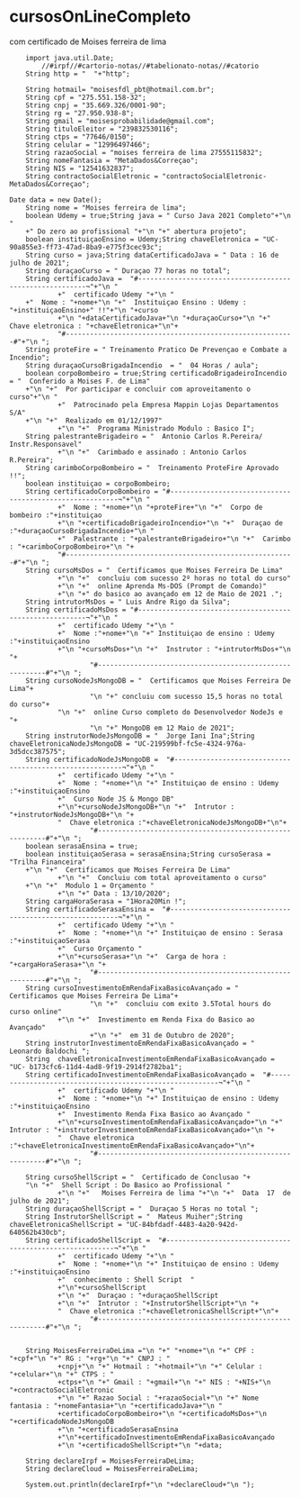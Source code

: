# cursosOnLineCompleto
com certificado de Moises ferreira de lima 


		import java.util.Date;
    		//#irpf//#cartorio-notas//#tabelionato-notas//#catorio
		String http = "  "+"http";
	
		String hotmail= "moisesfdl_pbt@hotmail.com.br";
		String cpf = "275.551.158-32";
		String cnpj = "35.669.326/0001-90";
		String rg = "27.950.938-8";
		String gmail = "moisesprobabilidade@gmail.com";
		String tituloEleitor = "239832530116";
		String ctps = "77646/0150";
		String celular = "12996497466";
		String razaoSocial = "moises ferreira de lima 27555115832";
		String nomeFantasia = "MetaDados&Correçao";
		String NIS = "12541632837";
		String contractoSocialEletronic = "contractoSocialEletronic-MetaDados&Correçao";
		
	Date data = new Date();
		String nome = "Moises ferreira de lima";
		boolean Udemy = true;String java = " Curso Java 2021 Completo"+"\n "
		+" Do zero ao profissional "+"\n "+" abertura projeto";
		boolean instituiçaoEnsino = Udemy;String chaveEletronica = "UC-90a855e3-ff73-47ad-8ba9-e775f3cec93c";
		String curso = java;String dataCertificadoJava = " Data : 16 de julho de 2021";
		String duraçaoCurso = " Duraçao 77 horas no total";
		String certificadoJava =  "#---------------------------------------------------------¬"+"\n "
				+"  certificado Udemy "+"\n "
		+"  Nome : "+nome+"\n "+"  Instituiçao Ensino : Udemy : "+instituiçaoEnsino+" !!"+"\n "+curso
				+"\n "+dataCertificadoJava+"\n "+duraçaoCurso+"\n "+" Chave eletronica : "+chaveEletronica+"\n"+
				"#---------------------------------------------------------#"+"\n ";
		String proteFire = " Treinamento Pratico De Prevençao e Combate a Incendio";
		String duraçaoCursoBrigadaIncendio  = "  04 Horas / aula";
		boolean corpoBombeiro = true;String certificadoBrigadeiroIncendio = "  Conferido a Moises F. de Lima"
		+"\n "+"  Por participar e concluir com aproveitamento o curso"+"\n "
				+"  Patrocinado pela Empresa Mappin Lojas Departamentos S/A"
		+"\n "+"  Realizado em 01/12/1997"
				+"\n "+"  Programa Ministrado Modulo : Basico I";
		String palestranteBrigadeiro = "  Antonio Carlos R.Pereira/ Instr.Responsavel"
				+"\n "+"  Carimbado e assinado : Antonio Carlos R.Pereira";
		String carimboCorpoBombeiro = "  Treinamento ProteFire Aprovado !!"; 
		boolean instituiçao = corpoBombeiro; 
		String certificadoCorpoBombeiro = "#---------------------------------------------------------¬"+"\n "
				+"  Nome : "+nome+"\n "+proteFire+"\n "+"  Corpo de bombeiro :"+instituiçao
				+"\n "+certificadoBrigadeiroIncendio+"\n "+"  Duraçao de :"+duraçaoCursoBrigadaIncendio+"\n "
				+"  Palestrante : "+palestranteBrigadeiro+"\n "+"  Carimbo : "+carimboCorpoBombeiro+"\n "+
				"#---------------------------------------------------------#"+"\n ";			
		String cursoMsDos = "  Certificamos que Moises Ferreira De Lima"
				+"\n "+"  concluiu com sucesso 2º horas no total do curso"
				+"\n "+"  online Aprenda Ms-DOS (Prompt de Comando)"
				+"\n "+" do basico ao avançado em 12 de Maio de 2021 .";
		String intrutorMsDos = " Luis Andre Rigo da Silva";
		String certificadoMsDos = "#---------------------------------------------------------¬"+"\n "
				+"  certificado Udemy "+"\n "
				+"  Nome :"+nome+"\n "+" Instituiçao de ensino : Udemy :"+instituiçaoEnsino
				+"\n "+cursoMsDos+"\n "+"  Instrutor : "+intrutorMsDos+"\n "+
						"#---------------------------------------------------------#"+"\n ";
		String cursoNodeJsMongoDB = "  Certificamos que Moises Ferreira De Lima"+
						"\n "+" concluiu com sucesso 15,5 horas no total do curso"+
				"\n "+"  online Curso completo do Desenvolvedor NodeJs e "+
						"\n "+" MongoDB em 12 Maio de 2021";
		String instrutorNodeJsMongoDB = "  Jorge Iani Ina";String chaveEletronicaNodeJsMongoDB = "UC-219599bf-fc5e-4324-976a-3d5dcc387575";
		String certificadoNodeJsMongoDB =  "#---------------------------------------------------------¬"+"\n "
				+"  certificado Udemy "+"\n "
				+"  Nome : "+nome+"\n "+" Instituiçao de ensino : Udemy :"+instituiçaoEnsino
				+"  Curso Node JS & Mongo DB"
				+"\n"+cursoNodeJsMongoDB+"\n "+"  Intrutor : "+instrutorNodeJsMongoDB+"\n "+
				"  Chave eletronica :"+chaveEletronicaNodeJsMongoDB+"\n"+
						"#---------------------------------------------------------#"+"\n ";
		boolean serasaEnsina = true;
		boolean instituiçaoSerasa = serasaEnsina;String cursoSerasa = "Trilha Financeira"
		+"\n "+"  Certificamos que Moises Ferreira De Lima"
				+"\n "+"  Concluiu com total aproveitamento o curso"
		+"\n "+"  Modulo 1 = Orçamento "
				+"\n "+" Data : 13/10/2020";
		String cargaHoraSerasa = "1Hora20Min !";
		String certificadoSerasaEnsina =  "#---------------------------------------------------------¬"+"\n "
				+"  certificado Udemy "+"\n "
				+"  Nome : "+nome+"\n "+" Instituiçao de ensino : Serasa :"+instituiçaoSerasa
				+"  Curso Orçamento "
				+"\n"+cursoSerasa+"\n "+"  Carga de hora : "+cargaHoraSerasa+"\n "+
						"#---------------------------------------------------------#"+"\n "; 
		String cursoInvestimentoEmRendaFixaBasicoAvançado = "  Certificamos que Moises Ferreira De Lima"+
						"\n "+"  concluiu com exito 3.5Total hours do curso online"
				+"\n "+"  Investimento em Renda Fixa do Basico ao Avançado"
						+"\n "+"  em 31 de Outubro de 2020";
		String instrutorInvestimentoEmRendaFixaBasicoAvançado = "  Leonardo Baldochi ";
		String  chaveEletronicaInvestimentoEmRendaFixaBasicoAvançado = "UC- b173cfc6-11d4-4ad8-9f19-2914f2782ba1";
		String certificadoInvestimentoEmRendaFixaBasicoAvançado =  "#---------------------------------------------------------¬"+"\n "
				+"  certificado Udemy "+"\n "
				+"  Nome : "+nome+"\n "+" Instituiçao de ensino : Udemy :"+instituiçaoEnsino
				+"  Investimento Renda Fixa Basico ao Avançado "
				+"\n"+cursoInvestimentoEmRendaFixaBasicoAvançado+"\n "+"  Intrutor : "+instrutorInvestimentoEmRendaFixaBasicoAvançado+"\n "+
				"  Chave eletronica :"+chaveEletronicaInvestimentoEmRendaFixaBasicoAvançado+"\n"+
						"#---------------------------------------------------------#"+"\n ";
		
		String cursoShellScript = "  Certificado de Conclusao "+
		"\n "+"  Shell Script : Do Basico ao Profissional "
				+"\n "+"   Moises Ferreira de lima "+"\n "+"  Data  17  de julho de 2021";
		String duraçaoShellScript = "  Duraçao 5 Horas no total ";
		String InstrutorShellScript = "  Mateus Muiher";String chaveEletronicaShellScript = "UC-84bfdadf-4483-4a20-942d-640562b430cb";
		String certificadoShellScript =  "#---------------------------------------------------------¬"+"\n "
				+"  certificado Udemy "+"\n "
				+"  Nome : "+nome+"\n "+" Instituiçao de ensino : Udemy :"+instituiçaoEnsino
				+"  conhecimento : Shell Script  "
				+"\n"+cursoShellScript
				+"\n "+"  Duraçao : "+duraçaoShellScript
				+"\n "+"  Intrutor : "+InstrutorShellScript+"\n "+
				"  Chave eletronica :"+chaveEletronicaShellScript+"\n"+
						"#---------------------------------------------------------#"+"\n ";
		
		
		String MoisesFerreiraDeLima ="\n "+" "+nome+"\n "+" CPF : "+cpf+"\n "+" RG : "+rg+"\n "+" CNPJ : "
				+cnpj+"\n "+" Hotmail : "+hotmail+"\n "+" Celular : "+celular+"\n "+" CTPS : "
				+ctps+"\n "+" Gmail : "+gmail+"\n "+" NIS : "+NIS+"\n "+contractoSocialEletronic
				+"\n "+" Razao Social : "+razaoSocial+"\n "+" Nome fantasia : "+nomeFantasia+"\n "+certificadoJava+"\n "
				+certificadoCorpoBombeiro+"\n "+certificadoMsDos+"\n "+certificadoNodeJsMongoDB
				+"\n "+certificadoSerasaEnsina
				+"\n"+certificadoInvestimentoEmRendaFixaBasicoAvançado
				+"\n "+certificadoShellScript+"\n "+data;
		
		String declareIrpf = MoisesFerreiraDeLima;
		String declareCloud = MoisesFerreiraDeLima;
		
		System.out.println(declareIrpf+"\n "+declareCloud+"\n ");
